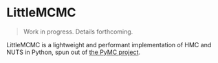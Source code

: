 # LittleMCMC

> Work in progress. Details forthcoming.

LittleMCMC is a lightweight and performant implementation of HMC and NUTS in
Python, spun out of [the PyMC project](https://github.com/pymc-devs).
